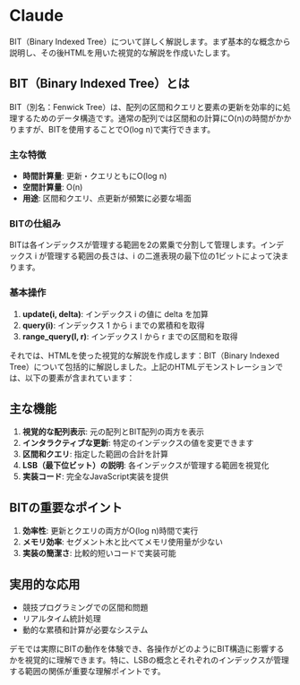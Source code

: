 # Claude

BIT（Binary Indexed Tree）について詳しく解説します。まず基本的な概念から説明し、その後HTMLを用いた視覚的な解説を作成いたします。

## BIT（Binary Indexed Tree）とは

BIT（別名：Fenwick Tree）は、配列の区間和クエリと要素の更新を効率的に処理するためのデータ構造です。通常の配列では区間和の計算にO(n)の時間がかかりますが、BITを使用することでO(log n)で実行できます。

### 主な特徴

- **時間計算量**: 更新・クエリともにO(log n)
- **空間計算量**: O(n)
- **用途**: 区間和クエリ、点更新が頻繁に必要な場面

### BITの仕組み

BITは各インデックスが管理する範囲を2の累乗で分割して管理します。インデックス i が管理する範囲の長さは、i の二進表現の最下位の1ビットによって決まります。

### 基本操作

1. **update(i, delta)**: インデックス i の値に delta を加算
2. **query(i)**: インデックス 1 から i までの累積和を取得
3. **range_query(l, r)**: インデックス l から r までの区間和を取得

それでは、HTMLを使った視覚的な解説を作成します：BIT（Binary Indexed Tree）について包括的に解説しました。上記のHTMLデモンストレーションでは、以下の要素が含まれています：

## 主な機能

1. **視覚的な配列表示**: 元の配列とBIT配列の両方を表示
2. **インタラクティブな更新**: 特定のインデックスの値を変更できます
3. **区間和クエリ**: 指定した範囲の合計を計算
4. **LSB（最下位ビット）の説明**: 各インデックスが管理する範囲を視覚化
5. **実装コード**: 完全なJavaScript実装を提供

## BITの重要なポイント

1. **効率性**: 更新とクエリの両方がO(log n)時間で実行
2. **メモリ効率**: セグメント木と比べてメモリ使用量が少ない
3. **実装の簡潔さ**: 比較的短いコードで実装可能

## 実用的な応用

- 競技プログラミングでの区間和問題
- リアルタイム統計処理
- 動的な累積和計算が必要なシステム

デモでは実際にBITの動作を体験でき、各操作がどのようにBIT構造に影響するかを視覚的に理解できます。特に、LSBの概念とそれぞれのインデックスが管理する範囲の関係が重要な理解ポイントです。
